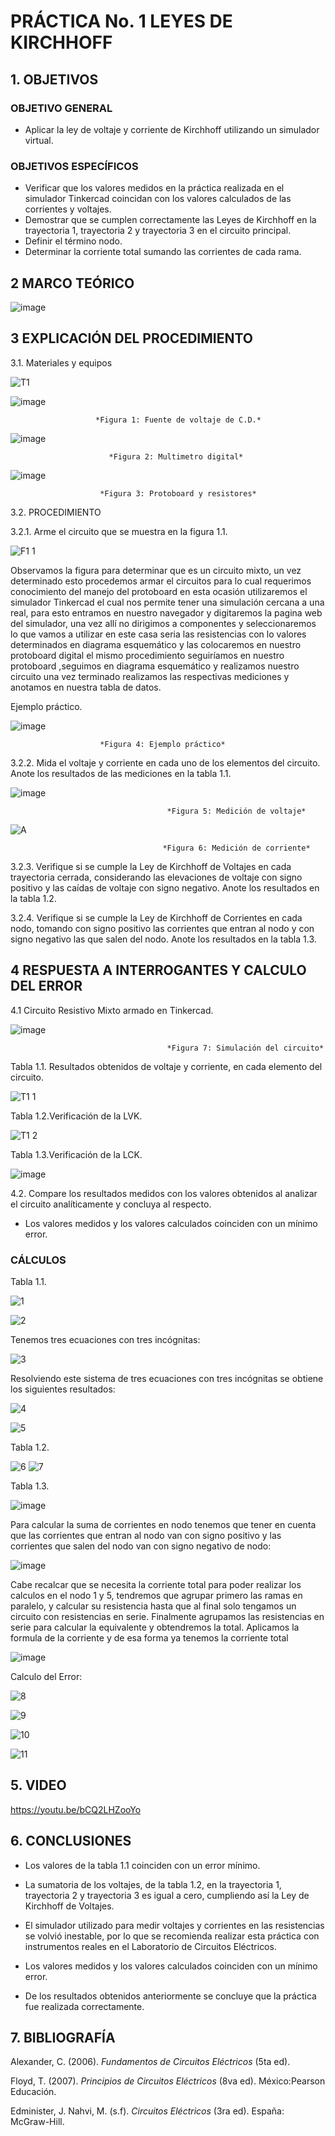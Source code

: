 # PRÁCTICA No. 1 LEYES DE  KIRCHHOFF
## 1. OBJETIVOS 
### OBJETIVO GENERAL

- Aplicar la ley de voltaje y corriente de Kirchhoff utilizando un simulador virtual.

### OBJETIVOS ESPECÍFICOS

- Verificar que los valores medidos en la práctica realizada en el simulador Tinkercad coincidan con los valores calculados de las corrientes y voltajes.
- Demostrar que se cumplen correctamente las Leyes de Kirchhoff en la trayectoria 1, trayectoria 2 y trayectoria 3 en el circuito principal.
- Definir el término nodo.
- Determinar la corriente total sumando las corrientes de cada rama.

## 2 MARCO TEÓRICO

<p align="center">

![image](https://user-images.githubusercontent.com/84431598/121119880-168fef00-c7e2-11eb-84e9-005a36afcd7e.png)

  </p>
  
## 3 EXPLICACIÓN DEL PROCEDIMIENTO

3.1. Materiales y equipos

![T1](https://user-images.githubusercontent.com/84425276/121115381-a2058200-c7da-11eb-9534-f9a6ea2b5f66.PNG)

![image](https://user-images.githubusercontent.com/84458025/121122278-c1a2a780-c7e6-11eb-9bfd-fc21b459f45e.png)

                       *Figura 1: Fuente de voltaje de C.D.*

![image](https://user-images.githubusercontent.com/84458025/121122339-df700c80-c7e6-11eb-8c40-16295388eaed.png)

                          *Figura 2: Multimetro digital* 

![image](https://user-images.githubusercontent.com/84458025/121122371-f282dc80-c7e6-11eb-9643-070593f7d7fc.png)

                        *Figura 3: Protoboard y resistores*

3.2. PROCEDIMIENTO

3.2.1. Arme el circuito que se muestra en la figura 1.1. 

![F1 1](https://user-images.githubusercontent.com/84425276/121115517-d1b48a00-c7da-11eb-8a47-5ba6397d388f.PNG)

Observamos la figura para determinar que es un circuito mixto, un vez determinado esto procedemos armar el circuitos para lo cual requerimos conocimiento del manejo del protoboard en esta ocasión utilizaremos el simulador Tinkercad el cual nos permite tener una simulación cercana a una real, para esto entramos en nuestro navegador y digitaremos la pagina web del simulador, una vez allí no dirigimos a componentes y seleccionaremos lo que vamos a utilizar en este casa seria las resistencias con lo valores determinados en diagrama esquemático y las colocaremos en nuestro protoboard digital el mismo procedimiento seguiríamos en nuestro protoboard ,seguimos en diagrama esquemático y realizamos nuestro circuito una vez terminado realizamos las respectivas mediciones y anotamos en nuestra tabla de datos.  

Ejemplo práctico.

![image](https://user-images.githubusercontent.com/84458025/121125716-a0dd5080-c7ec-11eb-9955-146c69c9a177.png)

                        *Figura 4: Ejemplo práctico*

3.2.2. Mida el voltaje y corriente en cada uno de los elementos del circuito. Anote los resultados de las mediciones en la tabla 1.1.

![image](https://user-images.githubusercontent.com/84425276/121139042-f0784800-c7fd-11eb-80c3-4fbc28edb21d.png)

                                       *Figura 5: Medición de voltaje*

![A](https://user-images.githubusercontent.com/84425276/121133085-89579500-c7f7-11eb-92e3-0815ec5b7bf1.PNG)

                                      *Figura 6: Medición de corriente*

3.2.3. Verifique si se cumple la Ley de Kirchhoff de Voltajes en cada trayectoria cerrada, considerando las elevaciones de voltaje con signo positivo y las caídas de voltaje con signo negativo. Anote los resultados en la tabla 1.2.

3.2.4. Verifique si se cumple la Ley de Kirchhoff de Corrientes en cada nodo, tomando con signo positivo las corrientes que entran al nodo y con signo negativo las que salen del nodo. Anote los resultados en la tabla 1.3.

## 4 RESPUESTA A INTERROGANTES Y CALCULO DEL ERROR

4.1 Circuito Resistivo Mixto armado en Tinkercad.

![image](https://user-images.githubusercontent.com/84431598/121126053-26f99700-c7ed-11eb-95e7-9c333d0c4761.png)

                                       *Figura 7: Simulación del circuito* 

Tabla 1.1. Resultados obtenidos de voltaje y corriente,  en cada elemento del circuito.

![T1 1](https://user-images.githubusercontent.com/84425276/121123932-a9805780-c7e9-11eb-8301-867894e22e8e.PNG)

Tabla 1.2.Verificación de la LVK.

![T1 2](https://user-images.githubusercontent.com/84425276/121124541-bb162f00-c7ea-11eb-8f4e-94a9691a3549.PNG)

Tabla 1.3.Verificación de la LCK.

![image](https://user-images.githubusercontent.com/84431598/121188074-5da3d180-c82e-11eb-88bc-b78b7a2b8741.png)


4.2. Compare los resultados medidos con los valores obtenidos al analizar el circuito analíticamente y concluya al respecto.

-	Los valores medidos y los valores calculados coinciden con un mínimo error.

### CÁLCULOS

Tabla 1.1.

![1](https://user-images.githubusercontent.com/84425276/121124075-eea48980-c7e9-11eb-8d23-48a0508d2a3c.PNG)

![2](https://user-images.githubusercontent.com/84425276/121124085-f3693d80-c7e9-11eb-903f-a5c7566bce75.PNG)

Tenemos tres ecuaciones con tres incógnitas:

![3](https://user-images.githubusercontent.com/84425276/121124134-05e37700-c7ea-11eb-945f-266785ad6740.PNG)

Resolviendo este sistema de tres ecuaciones con tres incógnitas se obtiene los siguientes resultados:

![4](https://user-images.githubusercontent.com/84425276/121124167-13006600-c7ea-11eb-8e8e-4c9322b682af.PNG)

![5](https://user-images.githubusercontent.com/84425276/121124179-185db080-c7ea-11eb-9075-303ccbce34e4.PNG)

Tabla 1.2.

![6](https://user-images.githubusercontent.com/84425276/121208053-63ee7980-c83f-11eb-9119-64ecd052f311.PNG)
![7](https://user-images.githubusercontent.com/84425276/121208090-6c46b480-c83f-11eb-94b1-c6196e27b948.PNG)

Tabla 1.3.


![image](https://user-images.githubusercontent.com/84431598/121189763-030b7500-c830-11eb-96a0-4651dac342cf.png)


Para calcular la suma de corrientes en nodo tenemos que tener en cuenta que las corrientes que entran al nodo van con signo positivo y las corrientes que salen del nodo  van con signo negativo de nodo:

![image](https://user-images.githubusercontent.com/84431598/121190932-1ff47800-c831-11eb-8c48-27667cdcf1b7.png)

Cabe recalcar que se necesita la corriente total para poder realizar los calculos en el nodo 1 y 5, tendremos que agrupar primero las ramas en paralelo, y calcular su resistencia hasta que al final solo tengamos un circuito con resistencias en serie. Finalmente agrupamos las resistencias en serie para calcular la  equivalente y obtendremos la total. Aplicamos la formula de la corriente  y de esa forma ya tenemos la corriente total

![image](https://user-images.githubusercontent.com/84431598/121195103-f0e00580-c834-11eb-93c6-52e435f18afa.png)



Calculo del Error:

![8](https://user-images.githubusercontent.com/84425276/121125358-0d0b8480-c7ec-11eb-9076-f667a7832b3e.PNG)

![9](https://user-images.githubusercontent.com/84425276/121125372-1563bf80-c7ec-11eb-841c-256ed0bc646e.PNG)

![10](https://user-images.githubusercontent.com/84425276/121125386-198fdd00-c7ec-11eb-9bb0-16219ce80976.PNG)

![11](https://user-images.githubusercontent.com/84425276/121125398-1eed2780-c7ec-11eb-8491-8a8bce23439e.PNG)

## 5. VIDEO

https://youtu.be/bCQ2LHZooYo

## 6. CONCLUSIONES

- Los valores de la tabla 1.1 coinciden con un error mínimo.

- La sumatoria de los voltajes, de la tabla 1.2, en la trayectoria 1, trayectoria 2 y trayectoria 3 es igual a cero, cumpliendo así la Ley de Kirchhoff de Voltajes.

- El simulador utilizado para medir voltajes y corrientes en las resistencias se volvió inestable, por lo que se recomienda realizar esta práctica con instrumentos reales en el Laboratorio de Circuitos Eléctricos.




- Los valores medidos y los valores calculados coinciden con un mínimo error.

- De los resultados obtenidos anteriormente se concluye que la práctica fue realizada correctamente. 


## 7. BIBLIOGRAFÍA

Alexander, C. (2006). *Fundamentos de Circuitos Eléctricos* (5ta ed).

Floyd, T. (2007). *Principios de Circuitos Eléctricos* (8va ed). México:Pearson Educación.

Edminister, J. Nahvi, M. (s.f). *Circuitos Eléctricos* (3ra ed). España: McGraw-Hill.
